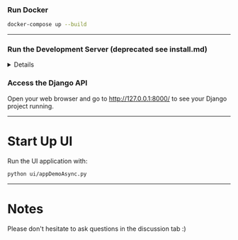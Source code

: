### Run Docker

```bash
docker-compose up --build
```

---

### Run the Development Server (deprecated see install.md)

<details>
Start the Django development server.

```bash
python manage.py runserver
```
</details>

### Access the Django API

Open your web browser and go to http://127.0.0.1:8000/ to see your Django project running.

---

# Start Up UI

Run the UI application with:

```bash
python ui/appDemoAsync.py
```

---

# Notes
Please don't hesitate to ask questions in the discussion tab :)